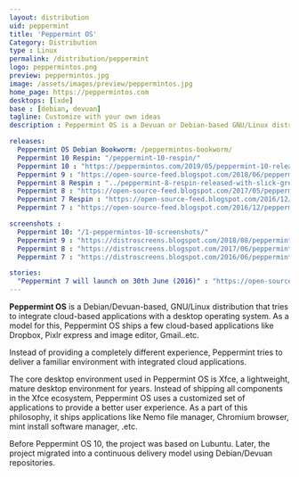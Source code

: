 ```yaml
---
layout: distribution
uid: peppermint
title: 'Peppermint OS'
Category: Distribution
type : Linux
permalink: /distribution/peppermint
logo: peppermintos.png
preview: peppermintos.jpg
image: /assets/images/preview/peppermintos.jpg
home_page: https://peppermintos.com
desktops: [lxde]
base : [debian, devuan]
tagline: Customize with your own ideas
description : Peppermint OS is a Devuan or Debian-based GNU/Linux distribution that ships a bare minimum system with a custom theme and essential apps.

releases:
  Peppermint OS Debian Bookworm: /peppermintos-bookworm/
  Peppermint 10 Respin: "/peppermint-10-respin/"
  Peppermint 10 : "https://peppermintos.com/2019/05/peppermint-10-released/"
  Peppermint 9 : "https://open-source-feed.blogspot.com/2018/06/peppermint-os-9-released-with-ubuntu.html"
  Peppermint 8 Respin : "../peppermint-8-respin-released-with-slick-greeter-updated-themes-more/"
  Peppermint 8 : "https://open-source-feed.blogspot.com/2017/05/peppermint-os-8-released-with-linux.html"
  Peppermint 7 Respin : "https://open-source-feed.blogspot.com/2016/12/peppermint-7-respin-released.html"
  Peppermint 7 : "https://open-source-feed.blogspot.com/2016/12/peppermint-7-respin-released.html"

screenshots :
  Peppermint 10: "/1-peppermintos-10-screenshots/"
  Peppermint 9 : "https://distroscreens.blogspot.com/2018/08/peppermint-os-9-screenshots.html"
  Peppermint 8 : "https://distroscreens.blogspot.com/2017/06/peppermint-os-8-screenshots.html"
  Peppermint 7 : "https://distroscreens.blogspot.com/2016/06/peppermint-os-7-screenshots.html"

stories:
  "Peppermint 7 will launch on 30th June (2016)" : "https://open-source-feed.blogspot.com/2016/06/peppermint-os-7-will-launch-on-30th-june.html"
---
```


**Peppermint OS** is a Debian/Devuan-based, GNU/Linux distribution that tries to integrate cloud-based applications with a desktop operating system. As a model for this, Peppermint OS ships a few cloud-based applications like Dropbox, Pixlr express and image editor, Gmail..etc.

Instead of providing a completely different experience, Peppermint tries to deliver a familiar environment with integrated cloud applications. 

The core desktop environment used in Peppermint OS is Xfce, a lightweight, mature desktop environment for years. Instead of shipping all components in the Xfce ecosystem, Peppermint OS uses a customized set of applications to provide a better user experience. As a part of this philosophy, it ships applications like Nemo file manager, Chromium browser, mint install software manager, .etc.

Before Peppermint OS 10, the project was based on Lubuntu. Later, the project migrated into a continuous delivery model using Debian/Devuan repositories.